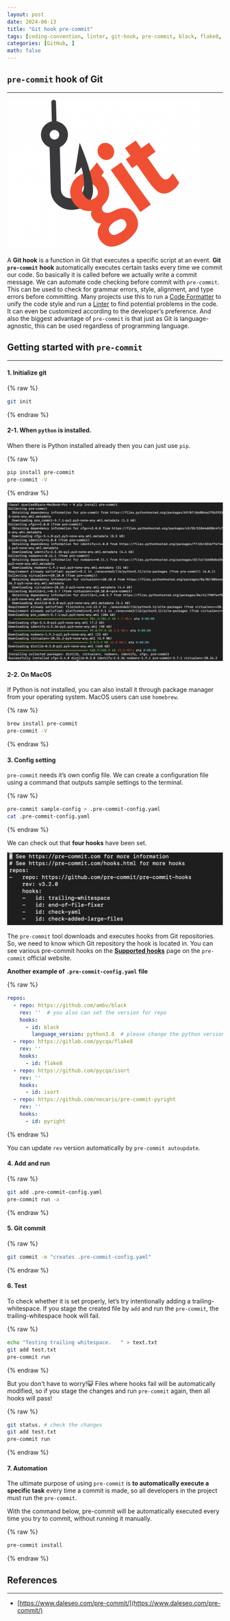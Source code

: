 ```yaml
---
layout: post
date: 2024-06-13
title: "Git hook pre-commit"
tags: [coding-convention, linter, git-hook, pre-commit, black, flake8, ]
categories: [GitHub, ]
math: false
---
```




## `pre-commit` hook of Git


---


![0](/assets/img/2024-06-13-Git-hook-pre-commit.md/0.png)


A **Git hook** is a function in Git that executes a specific script at an event. **Git** **`pre-commit`** **hook** automatically executes certain tasks every time we commit our code. So basically it is called before we actually write a commit message. We can automate code checking before commit with `pre-commit`. This can be used to check for grammar errors, style, alignment, and type errors before committing. Many projects use this to run a <u>Code Formatter</u> to unify the code style and run a <u>Linter</u> to find potential problems in the code. It can even be customized according to the developer’s preference. And also the biggest advantage of `pre-commit` is that just as Git is language-agnostic, this can be used regardless of programming language.



## Getting started with `pre-commit`


---



#### 1. Initialize git



{% raw %}
```bash
git init
```
{% endraw %}




#### 2-1. When `python` is installed.


When there is Python installed already then you can just use `pip`.



{% raw %}
```bash
pip install pre-commit
pre-commit -V
```
{% endraw %}



![1](/assets/img/2024-06-13-Git-hook-pre-commit.md/1.png)



#### 2-2. On MacOS


If Python is not installed, you can also install it through package manager from your operating system. MacOS users can use `homebrew`.



{% raw %}
```bash
brew install pre-commit
pre-commit -V
```
{% endraw %}




#### 3. Config setting


`pre-commit` needs it’s own config file. We can create a configuration file using a command that outputs sample settings to the terminal.



{% raw %}
```bash
pre-commit sample-config > .pre-commit-config.yaml
cat .pre-commit-config.yaml
```
{% endraw %}



We can check out that **four hooks** have been set.


![2](/assets/img/2024-06-13-Git-hook-pre-commit.md/2.png)


The `pre-commit` tool downloads and executes hooks from Git repositories. So, we need to know which Git repository the hook is located in. You can see various pre-commit hooks on the [**Supported hooks**](https://pre-commit.com/hooks.html) page on the `pre-commit` official website.


**Another example of** **`.pre-commit-config.yaml`** **file**



{% raw %}
```yaml
repos:
  - repo: https://github.com/ambv/black
    rev: ''  # you also can set the version for repo
    hooks:
      - id: black
        language_version: python3.8  # please change the python version
  - repo: https://gitlab.com/pycqa/flake8
    rev: ''
    hooks:
      - id: flake8
  - repo: https://github.com/pycqa/isort
    rev: ''
    hooks:
      - id: isort
  - repo: https://github.com/necaris/pre-commit-pyright
    rev: ''
    hooks:
      - id: pyright
```
{% endraw %}



You can update `rev` version automatically by `pre-commit autoupdate`.



#### 4. Add and run



{% raw %}
```bash
git add .pre-commit-config.yaml
pre-commit run -a
```
{% endraw %}




#### 5. Git commit



{% raw %}
```bash
git commit -m "creates .pre-commit-config.yaml"
```
{% endraw %}




#### 6. Test


To check whether it is set properly, let’s try intentionally adding a trailing-whitespace.
If you stage the created file by `add` and run the `pre-commit`, the trailing-whitespace hook will fail.



{% raw %}
```bash
echo "Testing trailing whitespace.   " > text.txt
git add test.txt
pre-commit run
```
{% endraw %}



But you don't have to worry!😺 Files where hooks fail will be automatically modified, so if you stage the changes and run `pre-commit` again, then all hooks will pass!



{% raw %}
```bash
git status. # check the changes
git add test.txt
pre-commit run
```
{% endraw %}




#### 7. Automation


The ultimate purpose of using `pre-commit` is **to automatically execute a specific task** every time a commit is made, so all developers in the project must run the `pre-commit`.


With the command below, pre-commit will be automatically executed every time you try to commit, without running it manually.



{% raw %}
```bash
pre-commit install
```
{% endraw %}




## References


---

- [https://www.daleseo.com/pre-commit/](https://www.daleseo.com/pre-commit/)
